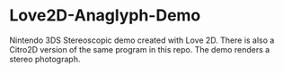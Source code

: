 # Love2D-Anaglyph-Demo
Nintendo 3DS Stereoscopic demo created with Love 2D. There is also a Citro2D version of the same program in this repo. The demo renders a stereo photograph.
